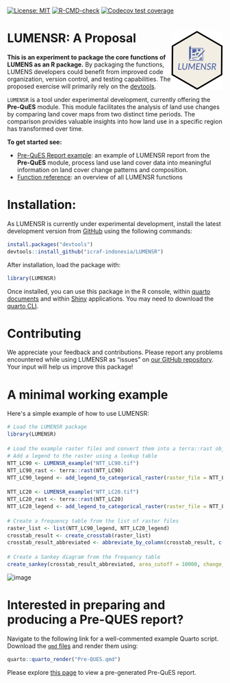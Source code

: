 <!-- badges: start -->
[![License: MIT](https://img.shields.io/badge/License-MIT-yellow.svg)](https://opensource.org/licenses/MIT)
[![R-CMD-check](https://github.com/icraf-indonesia/LUMENSR/actions/workflows/R-CMD-check.yaml/badge.svg)](https://github.com/icraf-indonesia/LUMENSR/actions/workflows/R-CMD-check.yaml)
[![Codecov test coverage](https://codecov.io/gh/icraf-indonesia/LUMENSR/branch/main/graph/badge.svg)](https://app.codecov.io/gh/icraf-indonesia/LUMENSR?branch=main)
<!-- badges: end -->

# LUMENSR: A Proposal <a href="https://icraf-indonesia.github.io/LUMENSR/"><img src="man/figures/logo.png" align="right" height="138" alt="LUMENSR website" /></a>

**This is an experiment to package the core functions of LUMENS as an R package.** By packaging the functions, LUMENS developers could benefit from improved code organization, version control, and testing capabilities. The proposed exercise will primarily rely on the [devtools](https://github.com/r-lib/devtools).

`LUMENSR` is a tool under experimental development, currently offering the **Pre-QuES** module. This module facilitates the analysis of land use changes by comparing land cover maps from two distinct time periods. The comparison provides valuable insights into how land use in a specific region has transformed over time.

**To get started see:**
- [Pre-QuES Report example](https://icraf-indonesia.github.io/LUMENSR/articles/Pre-QUES.html): an example of LUMENSR report from the **Pre-QuES** module, process land use land cover data into meaningful information on land cover change patterns and composition.
- [Function reference](https://icraf-indonesia.github.io/LUMENSR/reference/index.html): an overview of all LUMENSR functions


# Installation:
As LUMENSR is currently under experimental development, install the latest development version from [GitHub](https://github.com/icraf-indonesia/LUMENSR) using the following commands:

``` r
install.packages("devtools")
devtools::install_github("icraf-indonesia/LUMENSR")
```

After installation, load the package with:
``` r
library(LUMENSR)
```

Once installed, you can use this package in the R console, within [quarto documents](https://quarto.org/) and within [Shiny](http://shiny.rstudio.com/) applications. You may need to download the [quarto CLI](https://quarto.org/docs/get-started/).

# Contributing
We appreciate your feedback and contributions. Please report any problems encountered while using LUMENSR as “issues” on [our GitHub repository](https://github.com/icraf-indonesia/LUMENSR/issues). Your input will help us improve this package!

# A minimal working example
Here's a simple example of how to use LUMENSR:
```r
# Load the LUMENSR package
library(LUMENSR)

# Load the example raster files and convert them into a terra::rast object
# Add a legend to the raster using a lookup table
NTT_LC90 <- LUMENSR_example("NTT_LC90.tif")
NTT_LC90_rast <- terra::rast(NTT_LC90)
NTT_LC90_legend <- add_legend_to_categorical_raster(raster_file = NTT_LC90_rast, lookup_table = lc_lookup_klhk_sequence)

NTT_LC20 <- LUMENSR_example("NTT_LC20.tif")
NTT_LC20_rast <- terra::rast(NTT_LC20)
NTT_LC20_legend <- add_legend_to_categorical_raster(raster_file = NTT_LC20_rast, lookup_table = lc_lookup_klhk_sequence)

# Create a frequency table from the list of raster files
raster_list <- list(NTT_LC90_legend, NTT_LC20_legend)
crosstab_result <- create_crosstab(raster_list)
crosstab_result_abbreviated <- abbreviate_by_column(crosstab_result, c("NTT_LC90", "NTT_LC20"), remove_vowels = FALSE)

# Create a Sankey diagram from the frequency table
create_sankey(crosstab_result_abbreviated, area_cutoff = 10000, change_only = FALSE)
```
![image](https://github.com/icraf-indonesia/LUMENSR/assets/14798903/b01d5d42-fa5d-44a5-ae29-eb80f5401bb3)


# Interested in preparing and producing a Pre-QUES report?
Navigate to the following link for a well-commented example Quarto script. Download the [`qmd` files](https://github.com/icraf-indonesia/LUMENSR/tree/main/vignettes/articles) and render them using:
```r
quarto::quarto_render("Pre-QUES.qmd")
```
Please explore [this page](https://icraf-indonesia.github.io/LUMENSR/articles/Pre-QUES.html) to view a pre-generated Pre-QuES report.
